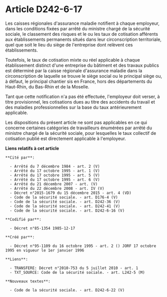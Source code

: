 # Article D242-6-17

Les caisses régionales d'assurance maladie notifient à chaque employeur, dans les conditions fixées par arrêté du ministre
chargé de la sécurité sociale, le classement des risques et le ou les taux de cotisation afférents aux établissements
permanents situés dans leur circonscription territoriale, quel que soit le lieu du siège de l'entreprise dont relèvent ces
établissements.

Toutefois, le taux de cotisation mixte ou réel applicable à chaque établissement distinct d'une entreprise du bâtiment et des
travaux publics est déterminé par la caisse régionale d'assurance maladie dans la circonscription de laquelle se trouve le
siège social ou le principal siège ou, à défaut, le principal chantier sis en France, hors des départements du Haut-Rhin, du
Bas-Rhin et de la Moselle.

Tant que cette notification n'a pas été effectuée, l'employeur doit verser, à titre provisionnel, les cotisations dues au
titre des accidents du travail et des maladies professionnelles sur la base du taux antérieurement applicable.

Les dispositions du présent article ne sont pas applicables en ce qui concerne certaines catégories de travailleurs énumérées
par arrêté du ministre chargé de la sécurité sociale, pour lesquelles le taux collectif de cotisation publié est directement
applicable à l'employeur.

**Liens relatifs à cet article**

	**Cité par**:

	  - Arrêté du 7 décembre 1984 - art. 2 (V)
	  - Arrêté du 17 octobre 1995 - art. 1 (V)
	  - Arrêté du 17 octobre 1995 - art. 5 (V)
	  - Arrêté du 17 octobre 1995 - art. 6 (V)
	  - Arrêté du 21 décembre 2007 - art. (V)
	  - Arrêté du 22 décembre 2008 - art. IV (V)
	  - Décret n°2015-1679 du 15 décembre 2015 - art. 4 (VD)
	  - Code de la sécurité sociale. - art. D176-4 (V)
	  - Code de la sécurité sociale. - art. D242-36 (V)
	  - Code de la sécurité sociale. - art. D242-41 (V)
	  - Code de la sécurité sociale. - art. D242-6-16 (V)

	**Codifié par**:

	  - Décret n°85-1354 1985-12-17

	**Créé par**:

	  - Décret n°95-1109 du 16 octobre 1995 - art. 2 () JORF 17 octobre 1995 en vigueur le 1er janvier 1996

	**Liens**:

	  - TRANSFERE: Décret n°2010-753 du 5 juillet 2010 - art. 1
	  - TXT_SOURCE: Code de la sécurité sociale. - art. L242-5 (M)

	**Nouveaux textes**:

	  - Code de la sécurité sociale. - art. D242-6-22 (V)
